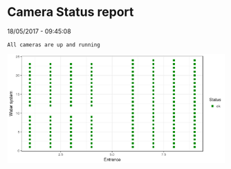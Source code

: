 Camera Status report
================
18/05/2017 - 09:45:08

    All cameras are up and running

![](camreport_files/figure-markdown_github/unnamed-chunk-2-1.png)
